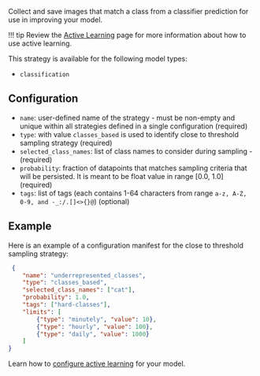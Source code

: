 Collect and save images that match a class from a classifier prediction for use in improving your model.

!!! tip
    Review the [Active Learning](../active_learning.md) page for more information about how to use active learning.

This strategy is available for the following model types:

* `classification`

## Configuration

* `name`: user-defined name of the strategy - must be non-empty and unique within all strategies defined in a 
single configuration (required)
* `type`: with value `classes_based` is used to identify close to threshold sampling strategy (required)
* `selected_class_names`: list of class names to consider during sampling - (required)
* `probability`: fraction of datapoints that matches sampling criteria that will be persisted. It is meant to be float 
value in range [0.0, 1.0] (required)
* `tags`: list of tags (each contains 1-64 characters from range `a-z, A-Z, 0-9, and -_:/.[]<>{}@`) (optional)

## Example

Here is an example of a configuration manifest for the close to threshold sampling strategy:

```json
 {
    "name": "underrepresented_classes",
    "type": "classes_based",
    "selected_class_names": ["cat"],
    "probability": 1.0,
    "tags": ["hard-classes"],
    "limits": [
        {"type": "minutely", "value": 10},
        {"type": "hourly", "value": 100},
        {"type": "daily", "value": 1000}
    ]
}
```

Learn how to [configure active learning](../active_learning.md#configuration) for your model.